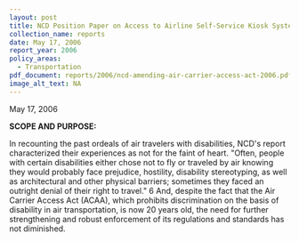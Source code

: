 ```yaml
---
layout: post
title: NCD Position Paper on Access to Airline Self-Service Kiosk Systems
collection_name: reports
date: May 17, 2006
report_year: 2006
policy_areas:
  - Transportation
pdf_document: reports/2006/ncd-amending-air-carrier-access-act-2006.pdf
image_alt_text: NA
---
```

M﻿ay 17, 2006

**S﻿COPE AND PURPOSE:**

In recounting the past ordeals of air travelers with disabilities, NCD's report characterized their experiences as not for the faint of heart. "Often, people with certain disabilities either chose not to fly or traveled by air knowing they would probably face prejudice, hostility, disability stereotyping, as well as architectural and other physical barriers; sometimes they faced an outright denial of their right to travel." 6 And, despite the fact that the Air Carrier Access Act (ACAA), which prohibits discrimination on the basis of disability in air transportation, is now 20 years old, the need for further strengthening and robust enforcement of its regulations and standards has not diminished.
